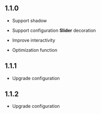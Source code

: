 ## 1.1.0

- Support shadow

- Support configuration **Slider** decoration

- Improve interactivity

- Optimization function

## 1.1.1 

- Upgrade configuration


## 1.1.2

- Upgrade configuration
